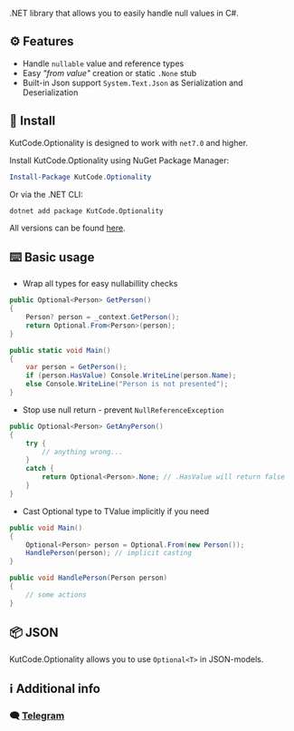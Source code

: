 .NET library that allows you to easily handle null values in C#.

## ⚙️ Features

-   Handle `nullable` value and reference types
-   Easy _"from value"_ creation or static `.None` stub
-   Built-in Json support `System.Text.Json` as Serialization and Deserialization

## 📜 Install

KutCode.Optionality is designed to work with `net7.0` and higher.

Install KutCode.Optionality using NuGet Package Manager:

```powershell
Install-Package KutCode.Optionality
```

Or via the .NET CLI:

```shell
dotnet add package KutCode.Optionality
```

All versions can be found [here](https://www.nuget.org/packages/KutCode.Optional.Core/).

## ⌨️ Basic usage

-   Wrap all types for easy nullabillity checks

```csharp
public Optional<Person> GetPerson()
{
    Person? person = _context.GetPerson();
    return Optional.From<Person>(person);
}

public static void Main()
{
    var person = GetPerson();
    if (person.HasValue) Console.WriteLine(person.Name);
    else Console.WriteLine("Person is not presented");
}
```

-   Stop use null return - prevent `NullReferenceException`

```csharp
public Optional<Person> GetAnyPerson()
{
    try {
        // anything wrong...
    }
    catch {
        return Optional<Person>.None; // .HasValue will return false
    }
}
```

-   Cast Optional type to TValue implicitly if you need

```csharp
public void Main()
{
    Optional<Person> person = Optional.From(new Person());
    HandlePerson(person); // implicit casting
}

public void HandlePerson(Person person)
{
    // some actions
}
```

## 📦 JSON

KutCode.Optionality allows you to use `Optional<T>` in JSON-models.

## ℹ️ Additional info

### 🗨️ [Telegram](https://t.me/hamaronooo/)
